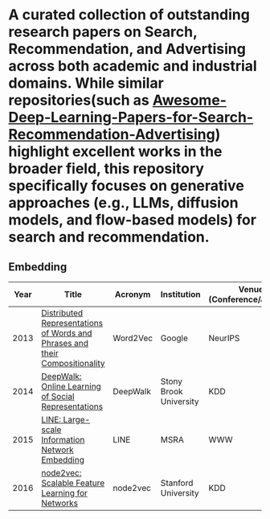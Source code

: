 # A curated collection of outstanding research papers on Search, Recommendation, and Advertising across both academic and industrial domains. While similar repositories(such as [Awesome-Deep-Learning-Papers-for-Search-Recommendation-Advertising](https://github.com/guyulongcs/Awesome-Deep-Learning-Papers-for-Search-Recommendation-Advertising)) highlight excellent works in the broader field, this repository specifically focuses on generative approaches (e.g., LLMs, diffusion models, and flow-based models) for search and recommendation.

## Embedding
| Year | Title | Acronym | Institution | Venue (Conference/Journal) | Code | Comment |
|------|-------|---------|-------------|----------------------------|------|---------|
| 2013 | [Distributed Representations of Words and Phrases and their Compositionality](https://arxiv.org/abs/1310.4546) | Word2Vec | Google | NeurIPS | [Github](https://github.com/Andras7/word2vec-pytorch) | [The Illustrated Word2vec](https://jalammar.github.io/illustrated-word2vec/) |
| 2014 | [DeepWalk: Online Learning of Social Representations](https://arxiv.org/abs/1403.6652v2) | DeepWalk | Stony Brook University | KDD | [Github](https://github.com/loginaway/DeepWalk) | [The Illustrated DeepWalk](https://transformerswsz.github.io/2022/09/09/DeepWalk%E8%A7%A3%E8%AF%BB/) |
| 2015 | [LINE: Large-scale Information Network Embedding](https://arxiv.org/abs/1503.03578) | LINE | MSRA | WWW | [Github](https://github.com/VahidooX/LINE) | [The Illustrated LINE](https://luweikxy.gitbook.io/machine-learning-notes/advanced-knowledge/embedding/network-embedding/line-large-scale-information-network-embedding) |
| 2016 | [node2vec: Scalable Feature Learning for Networks](https://arxiv.org/abs/1607.00653) | node2vec | Stanford University | KDD | [Github](https://github.com/aditya-grover/node2vec) | [The Illustrated node2vec](https://medium.com/data-science/node2vec-explained-graphically-749e49b7eb6b) |